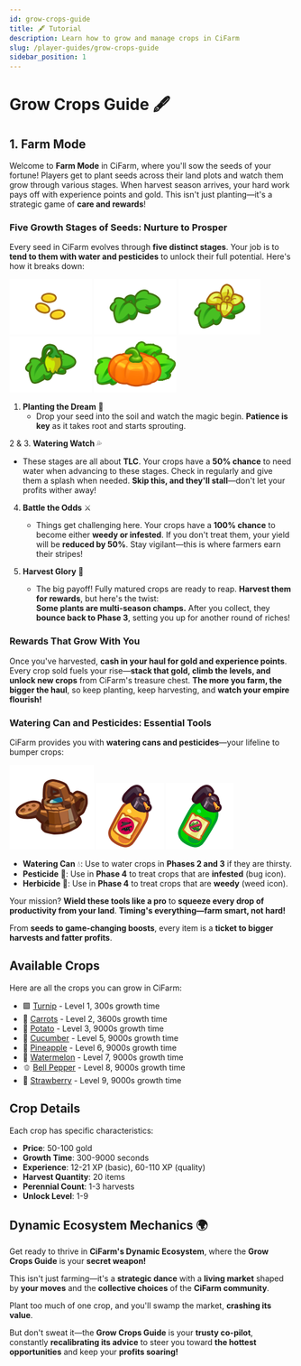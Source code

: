 ```yaml
---
id: grow-crops-guide
title: 🖋️ Tutorial
description: Learn how to grow and manage crops in CiFarm
slug: /player-guides/grow-crops-guide
sidebar_position: 1
---
```


# Grow Crops Guide 🖋️

## 1. Farm Mode

Welcome to **Farm Mode** in CiFarm, where you'll sow the seeds of your fortune! Players get to plant seeds across their land plots and watch them grow through various stages. When harvest season arrives, your hard work pays off with experience points and gold. This isn't just planting—it's a strategic game of **care and rewards**!

### **Five Growth Stages of Seeds: Nurture to Prosper**  
Every seed in CiFarm evolves through **five distinct stages**. Your job is to **tend to them with water and pesticides** to unlock their full potential. Here's how it breaks down:

![CiFarm](/public/crops/pumpkin/1.png)
![CiFarm](/public/crops/pumpkin/2.png)
![CiFarm](/public/crops/pumpkin/3.png)
![CiFarm](/public/crops/pumpkin/4.png)
![CiFarm](/public/crops/pumpkin/5.png)

1. **Planting the Dream** 🌱  
   - Drop your seed into the soil and watch the magic begin. **Patience is key** as it takes root and starts sprouting.

2 & 3. **Watering Watch** 💦  
   - These stages are all about **TLC**. Your crops have a **50% chance** to need water when advancing to these stages. Check in regularly and give them a splash when needed. **Skip this, and they'll stall**—don't let your profits wither away!

4. **Battle the Odds** ⚔️  
   - Things get challenging here. Your crops have a **100% chance** to become either **weedy or infested**. If you don't treat them, your yield will be **reduced by 50%**. Stay vigilant—this is where farmers earn their stripes!

5. **Harvest Glory** 🎉  
   - The big payoff! Fully matured crops are ready to reap. **Harvest them for rewards**, but here's the twist:  
     **Some plants are multi-season champs.** After you collect, they **bounce back to Phase 3**, setting you up for another round of riches!

### **Rewards That Grow With You**  
Once you've harvested, **cash in your haul for gold and experience points**. Every crop sold fuels your rise—**stack that gold, climb the levels, and unlock new crops** from CiFarm's treasure chest. **The more you farm, the bigger the haul**, so keep planting, keep harvesting, and **watch your empire flourish!**

### **Watering Can and Pesticides: Essential Tools**  
CiFarm provides you with **watering cans and pesticides**—your lifeline to bumper crops:

![CiFarm](/public/tools/watering-can.png)
![CiFarm](/public/tools/pesticide.png)
![CiFarm](/public/tools/herbicide.png)

- **Watering Can** 💧: Use to water crops in **Phases 2 and 3** if they are thirsty.  
- **Pesticide** 🐛: Use in **Phase 4** to treat crops that are **infested** (bug icon).  
- **Herbicide** 🌱: Use in **Phase 4** to treat crops that are **weedy** (weed icon).  

Your mission? **Wield these tools like a pro** to **squeeze every drop of productivity from your land**. **Timing's everything—farm smart, not hard!**

From **seeds to game-changing boosts**, every item is a **ticket to bigger harvests and fatter profits**.

## Available Crops

Here are all the crops you can grow in CiFarm:

- 🟪 [Turnip](grow-crops-guide/crops/turnip) - Level 1, 300s growth time
- 🥕 [Carrots](grow-crops-guide/crops/carrot) - Level 2, 3600s growth time
- 🥔 [Potato](grow-crops-guide/crops/potato) - Level 3, 9000s growth time
- 🥬 [Cucumber](grow-crops-guide/crops/cucumber) - Level 5, 9000s growth time
- 🍍 [Pineapple](grow-crops-guide/crops/pineapple) - Level 6, 9000s growth time
- 🍉 [Watermelon](grow-crops-guide/crops/watermelon) - Level 7, 9000s growth time
- 🫑 [Bell Pepper](grow-crops-guide/crops/bell-pepper) - Level 8, 9000s growth time
- 🍓 [Strawberry](grow-crops-guide/crops/strawberry) - Level 9, 9000s growth time

## Crop Details

Each crop has specific characteristics:
- **Price**: 50-100 gold
- **Growth Time**: 300-9000 seconds
- **Experience**: 12-21 XP (basic), 60-110 XP (quality)
- **Harvest Quantity**: 20 items
- **Perennial Count**: 1-3 harvests
- **Unlock Level**: 1-9

## Dynamic Ecosystem Mechanics 🌍

Get ready to thrive in **CiFarm's Dynamic Ecosystem**, where the **Grow Crops Guide** is your **secret weapon!**  

This isn't just farming—it's a **strategic dance** with a **living market** shaped by **your moves** and the **collective choices** of the **CiFarm community**.  

Plant too much of one crop, and you'll swamp the market, **crashing its value**.  

But don't sweat it—the **Grow Crops Guide** is your **trusty co-pilot**, constantly **recalibrating its advice** to steer you toward **the hottest opportunities** and keep your **profits soaring!** 